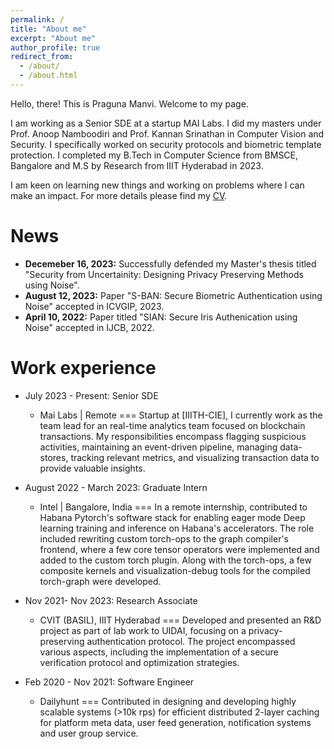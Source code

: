 ```yaml
---
permalink: /
title: "About me"
excerpt: "About me"
author_profile: true
redirect_from: 
  - /about/
  - /about.html
---
```

Hello, there!
This is Praguna Manvi.
Welcome to my page.

I am working as a Senior SDE at a startup MAI Labs. I did my masters under Prof. Anoop Namboodiri and Prof. Kannan Srinathan in Computer Vision and Security. I specifically worked on security protocols and biometric template protection. I completed my B.Tech in Computer Science from BMSCE, Bangalore and M.S by Research from IIIT Hyderabad in 2023. 

I am keen on learning new things and working on problems where I can make an impact. For more details please find my [CV](https://praguna.github.io/CV/).

News
======

- **Decemeber 16, 2023:** Successfully defended my Master's thesis titled "Security from Uncertainity: Designing Privacy Preserving Methods using Noise".
- **August 12, 2023:** Paper "S-BAN: Secure Biometric Authentication using Noise" accepted in ICVGIP, 2023.
- **April 10, 2022:**  Paper titled "SIAN: Secure Iris Authenication using Noise" accepted in IJCB, 2022.
  

Work experience
======
* July 2023 - Present: Senior SDE
   * Mai Labs | Remote
===
 Startup at [IIITH-CIE], I currently work as the team lead for an real-time analytics team focused on blockchain transactions. My responsibilities encompass flagging suspicious activities, maintaining an event-driven pipeline, managing data-stores, tracking relevant metrics, and visualizing transaction data to provide valuable insights.

* August 2022 - March 2023: Graduate Intern 
  * Intel | Bangalore, India
===
In a remote internship, contributed to Habana Pytorch's software stack for enabling eager mode Deep learning training and inference on Habana's accelerators. The role included rewriting custom torch-ops to the graph compiler's frontend, where a few core tensor operators were implemented and added to the custom torch plugin. Along with the torch-ops, a few composite kernels and visualization-debug tools for the compiled torch-graph were developed.


* Nov 2021- Nov 2023: Research Associate
  * CVIT (BASIL), IIIT Hyderabad
===
Developed and presented an R&D project as part of lab work to UIDAI, focusing on a
privacy-preserving authentication protocol. The project encompassed various aspects,
including the implementation of a secure verification protocol and optimization strategies.


* Feb 2020 - Nov 2021: Software Engineer
  * Dailyhunt
===
Contributed in designing and developing highly scalable systems (>10k rps) for efficient distributed 2-layer caching for platform meta data, user feed generation, notification systems and user group service.